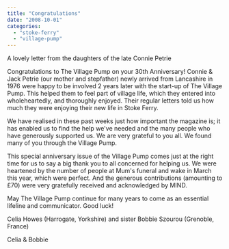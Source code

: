```yaml
---
title: "Congratulations"
date: "2008-10-01"
categories: 
  - "stoke-ferry"
  - "village-pump"
---
```


A lovely letter from the daughters of the late Connie Petrie

Congratulations to The Village Pump on your 30th Anniversary! Connie & Jack Petrie (our mother and stepfather) newly arrived from Lancashire in 1976 were happy to be involved 2 years later with the start-up of The Village Pump. This helped them to feel part of village life, which they entered into wholeheartedly, and thoroughly enjoyed. Their regular letters told us how much they were enjoying their new life in Stoke Ferry.

We have realised in these past weeks just how important the magazine is; it has enabled us to find the help we've needed and the many people who have generously supported us. We are very grateful to you all. We found many of you through the Village Pump.

This special anniversary issue of the Village Pump comes just at the right time for us to say a big thank you to all concerned for helping us. We were heartened by the number of people at Mum's funeral and wake in March this year, which were perfect. And the generous contributions (amounting to £70) were very gratefully received and acknowledged by MIND.

May The Village Pump continue for many years to come as an essential lifeline and communicator. Good luck!

Celia Howes (Harrogate, Yorkshire) and sister Bobbie Szourou (Grenoble, France)

Celia & Bobbie
